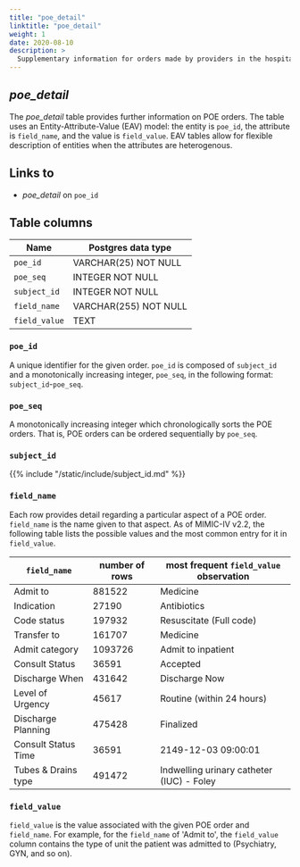 ```yaml
---
title: "poe_detail"
linktitle: "poe_detail"
weight: 1
date: 2020-08-10
description: >
  Supplementary information for orders made by providers in the hospital.
---
```


## *poe_detail*

The *poe_detail* table provides further information on POE orders. The table uses an Entity-Attribute-Value (EAV) model: the entity is `poe_id`, the attribute is `field_name`, and the value is `field_value`.
EAV tables allow for flexible description of entities when the attributes are heterogenous.

## Links to

* *poe_detail* on `poe_id`

<!--

# Important considerations

-->

## Table columns

| Name          | Postgres data type    |
|---------------|-----------------------|
| `poe_id`      | VARCHAR(25) NOT NULL  |
| `poe_seq`     | INTEGER NOT NULL      |
| `subject_id`  | INTEGER NOT NULL      |
| `field_name`  | VARCHAR(255) NOT NULL |
| `field_value` | TEXT                  |

### `poe_id`

A unique identifier for the given order. `poe_id` is composed of `subject_id` and a monotonically increasing integer, `poe_seq`, in the following format: `subject_id`-`poe_seq`.

### `poe_seq`

A monotonically increasing integer which chronologically sorts the POE orders. That is, POE orders can be ordered sequentially by `poe_seq`.

### `subject_id`

{{% include "/static/include/subject_id.md" %}}

### `field_name`

Each row provides detail regarding a particular aspect of a POE order. `field_name` is the name given to that aspect.
As of MIMIC-IV v2.2, the following table lists the possible values and the most common entry for it in `field_value`.

| `field_name`        | number of rows | most frequent `field_value` observation   |
|---------------------|----------------|-------------------------------------------|
| Admit to            | 881522         | Medicine                                  |
| Indication          | 27190          | Antibiotics                               |
| Code status         | 197932         | Resuscitate (Full code)                   |
| Transfer to         | 161707         | Medicine                                  |
| Admit category      | 1093726        | Admit to inpatient                        |
| Consult Status      | 36591          | Accepted                                  |
| Discharge When      | 431642         | Discharge Now                             |
| Level of Urgency    | 45617          | Routine (within 24 hours)                 |
| Discharge Planning  | 475428         | Finalized                                 |
| Consult Status Time | 36591          | 2149-12-03 09:00:01                       |
| Tubes & Drains type | 491472         | Indwelling urinary catheter (IUC) - Foley |

### `field_value`

`field_value` is the value associated with the given POE order and `field_name`. For example, for the `field_name` of 'Admit to', the `field_value` column contains the type of unit the patient was admitted to (Psychiatry, GYN, and so on).
